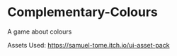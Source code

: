 # Complementary-Colours
A game about colours

Assets Used: 
https://samuel-tome.itch.io/ui-asset-pack
